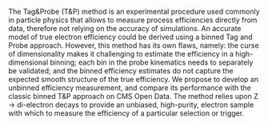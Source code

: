 The  Tag&Probe  (T&P)  method  is  an  experimental  procedure  used  commonly  in 
particle  physics  that  allows  to  measure  process  efficiencies  directly  from  data,  therefore  not 
relying on the accuracy of simulations. An accurate model of true electron efficiency could be 
derived  using  a  binned  Tag  and  Probe  approach.  However,  this  method  has  its  own  flaws, 
namely:  the  curse  of  dimensionality  makes  it  challenging  to  estimate  the  efficiency  in  a 
high-dimensional binning; each bin in the probe kinematics needs to separately be validated; 
and the binned efficiency estimates do not capture the expected smooth structure of the true 
efficiency.  We  propose  to  develop  an  unbinned  efficiency  measurement,  and  compare  its 
performance with the classic binned T&P approach on CMS Open Data. The method relies upon 
Z  →  di-electron  decays  to  provide  an  unbiased,  high-purity,  electron  sample  with  which  to 
measure the efficiency of a particular selection or trigger.
